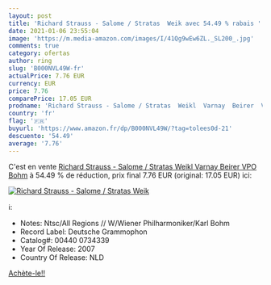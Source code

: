```yaml
---
layout: post
title: 'Richard Strauss - Salome / Stratas  Weik avec 54.49 % rabais '
date: 2021-01-06 23:55:04
image: 'https://m.media-amazon.com/images/I/41Qg9wEw6ZL._SL200_.jpg'
comments: true
category: ofertas
author: ring
slug: 'B000NVL49W-fr'
actualPrice: 7.76 EUR
currency: EUR
price: 7.76
comparePrice: 17.05 EUR
prodname: 'Richard Strauss - Salome / Stratas  Weikl  Varnay  Beirer  VPO  Bohm'
country: 'fr'
flag: '🇫🇷'
buyurl: 'https://www.amazon.fr/dp/B000NVL49W/?tag=tolees0d-21'
descuento: '54.49'
average: '7.76'
---
```


C'est en vente [Richard Strauss - Salome / Stratas  Weikl  Varnay  Beirer  VPO  Bohm](https://www.amazon.fr/dp/B000NVL49W/?tag=tolees0d-21)  à  54.49 % de réduction, prix final  7.76 EUR (original: 17.05 EUR) ici:

[![Richard Strauss - Salome / Stratas  Weik](https://m.media-amazon.com/images/I/41Qg9wEw6ZL._SL200_.jpg)](https://www.amazon.fr/dp/B000NVL49W/?tag=tolees0d-21)

ℹ️:

- Notes: Ntsc/All Regions // W/Wiener Philharmoniker/Karl Bohm
- Record Label: Deutsche Grammophon
- Catalog#: 00440 0734339
- Year Of Release: 2007
- Country Of Release: NLD

[Achète-le!!](https://www.amazon.fr/dp/B000NVL49W/?tag=tolees0d-21)
